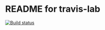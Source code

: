 # README for travis-lab

[![Build status](https://travis.ci.com/github/KazMac/travis-lab.svg?master)](https://travis-ci.com/github/KazMac)
